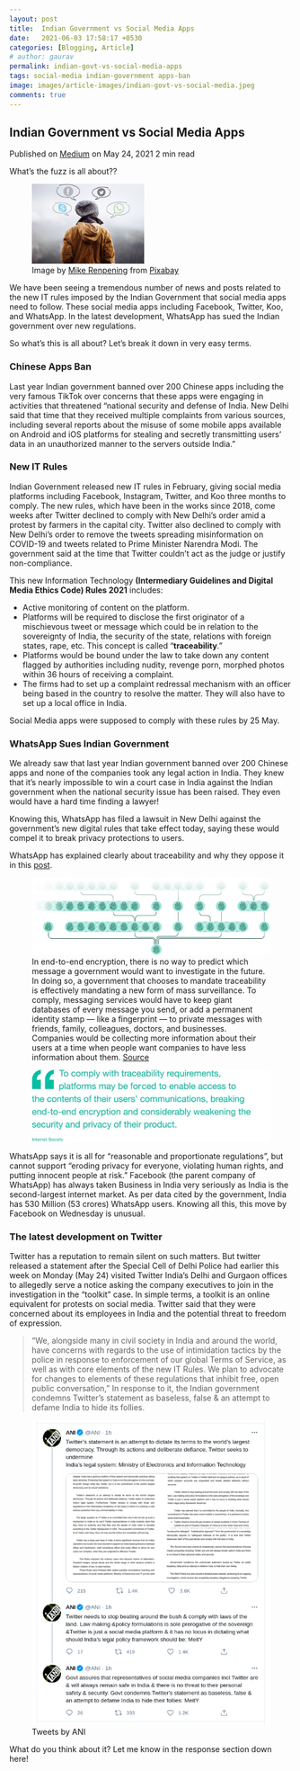 ```yaml
---
layout: post
title:  Indian Government vs Social Media Apps
date:   2021-06-03 17:58:17 +0530
categories: [Blogging, Article]
# author: gaurav
permalink: indian-govt-vs-social-media-apps
tags: social-media indian-government apps-ban
image: images/article-images/indian-govt-vs-social-media.jpeg
comments: true
---
```


## Indian Government vs Social Media Apps 
<div class="article-info muted-text">
    <span class="published-on">Published on <a rel="noopener" href="https://gaurav-neema.medium.com/indian-government-vs-social-media-apps-f4b5fdf6f70c" target="_blank">Medium</a> on May 24, 2021</span>
    <span class="duration"><i class="icon-clock"></i> 2 min read</span>
</div>

What’s the fuzz is all about??

<figure>
	<img class="article-image" src="images/article-images/indian-govt-vs-social-media.jpeg" alt="indian-govt-vs-socail-media" width="200">
	<figcaption class="article-image-caption">Image by <a href="https://pixabay.com/users/mikerenpening-1178818/?utm_source=link-attribution&amp;utm_medium=referral&amp;utm_campaign=image&amp;utm_content=1138001" class="bv it" rel="noopener nofollow" target="_blank">Mike Renpening</a> from <a href="https://pixabay.com/?utm_source=link-attribution&amp;utm_medium=referral&amp;utm_campaign=image&amp;utm_content=1138001" class="bv it" rel="noopener nofollow" target="_blank">Pixabay</a></figcaption>
</figure>

We have been seeing a tremendous number of news and posts related to the new IT rules imposed by the Indian Government that social media apps need to follow. These social media apps including Facebook, Twitter, Koo, and WhatsApp. In the latest development, WhatsApp has sued the Indian government over new regulations.

So what’s this is all about? Let’s break it down in very easy terms.

<!--more-->

### Chinese Apps Ban

Last year Indian government banned over 200 Chinese apps including the very famous TikTok over concerns that these apps were engaging in activities that threatened “national security and defense of India. New Delhi said that time that they received multiple complaints from various sources, including several reports about the misuse of some mobile apps available on Android and iOS platforms for stealing and secretly transmitting users’ data in an unauthorized manner to the servers outside India.”

### New IT Rules

Indian Government released new IT rules in February, giving social media platforms including Facebook, Instagram, Twitter, and Koo three months to comply. The new rules, which have been in the works since 2018, come weeks after Twitter declined to comply with New Delhi’s order amid a protest by farmers in the capital city. Twitter also declined to comply with New Delhi’s order to remove the tweets spreading misinformation on COVID-19 and tweets related to Prime Minister Narendra Modi.
The government said at the time that Twitter couldn’t act as the judge or justify non-compliance.

This new Information Technology **(Intermediary Guidelines and Digital Media Ethics Code) Rules 2021** includes:

- Active monitoring of content on the platform.
- Platforms will be required to disclose the first originator of a mischievous tweet or message which could be in relation to the sovereignty of India, the security of the state, relations with foreign states, rape, etc. This concept is called “**traceability**.”
- Platforms would be bound under the law to take down any content flagged by authorities including nudity, revenge porn, morphed photos within 36 hours of receiving a complaint.
- The firms had to set up a complaint redressal mechanism with an officer being based in the country to resolve the matter. They will also have to set up a local office in India.

Social Media apps were supposed to comply with these rules by 25 May.

### WhatsApp Sues Indian Government

We already saw that last year Indian government banned over 200 Chinese apps and none of the companies took any legal action in India. They knew that it’s nearly impossible to win a court case in India against the Indian government when the national security issue has been raised. They even would have a hard time finding a lawyer!

Knowing this, WhatsApp has filed a lawsuit in New Delhi against the government’s new digital rules that take effect today, saying these would compel it to break privacy protections to users.

WhatsApp has explained clearly about traceability and why they oppose it in this [post](https://faq.whatsapp.com/general/security-and-privacy/what-is-traceability-and-why-does-whatsapp-oppose-it).

<figure>
	<img class="article-image-2" src="images/article-images/whatsapp-end-to-end.jpeg" alt="Whatsapp end-to-end encryption">
	<figcaption class="article-image-caption">In end-to-end encryption, there is no way to predict which message a government would want to investigate in the future. In doing so, a government that chooses to mandate traceability is effectively mandating a new form of mass surveillance. To comply, messaging services would have to keep giant databases of every message you send, or add a permanent identity stamp — like a fingerprint — to private messages with friends, family, colleagues, doctors, and businesses. Companies would be collecting more information about their users at a time when people want companies to have less information about them. <a href="https://faq.whatsapp.com/general/security-and-privacy/what-is-traceability-and-why-does-whatsapp-oppose-it" class="bv it" rel="noopener nofollow">Source</a></figcaption>
</figure>

<figure>
	<img class="article-image-2" src="images/article-images/whatsapp-quote.jpeg" alt="Whatsapp Quote">
	<figcaption class="article-image-caption"></figcaption>
</figure>

WhatsApp says it is all for “reasonable and proportionate regulations”, but cannot support “eroding privacy for everyone, violating human rights, and putting innocent people at risk.”
Facebook (the parent company of WhatsApp) has always taken Business in India very seriously as India is the second-largest internet market. As per data cited by the government, India has 530 Million (53 crores) WhatsApp users. Knowing all this, this move by Facebook on Wednesday is unusual.

### The latest development on Twitter

Twitter has a reputation to remain silent on such matters. But twitter released a statement after the Special Cell of Delhi Police had earlier this week on Monday (May 24) visited Twitter India’s Delhi and Gurgaon offices to allegedly serve a notice asking the company executives to join in the investigation in the “toolkit” case. In simple terms, a toolkit is an online equivalent for protests on social media.
Twitter said that they were concerned about its employees in India and the potential threat to freedom of expression.

> “We, alongside many in civil society in India and around the world, have concerns with regards to the use of intimidation tactics by the police in response to enforcement of our global Terms of Service, as well as with core elements of the new IT Rules. We plan to advocate for changes to elements of these regulations that inhibit free, open public conversation,”
In response to it, the Indian government condemns Twitter’s statement as baseless, false & an attempt to defame India to hide its follies.

<figure>
	<img class="article-image-2" src="images/article-images/ani-twitter.png" alt="Tweets by ANI">
	<figcaption class="article-image-caption">Tweets by ANI</figcaption>
</figure>

What do you think about it? Let me know in the response section down here!